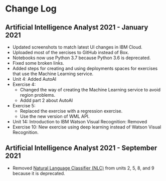 # Change Log
## Artificial Intelligence Analyst 2021 - January 2021
* Updated screenshots to match latest UI changes in IBM Cloud.
* Uploaded most of the xercises to GitHub instead of Box.
* Notebooks now use Python 3.7 because Python 3.6 is deprecated.
* Fixed some broken links.
* Added steps for creating and using deployments spaces for exercises that use the Machine Learning service.
* Unit 4: Added AutoAI
* Exercise 4:
  * Changed the way of creating the Machine Learning service to avoid region problems.
  * Addd part 2 about AutoAI
* Exercise 5:
  * Replaced the exercise with a regression exercise.
  * Use the new version of WML API.
* Unit 14: Introduction to IBM Watson Visual Recognition: Removed
* Exercise 10: New exercise using deep learning instead of Watson Visual Recognition.
## Artificial Intelligence Analyst 2021 - September 2021
* Removed [Natural Language Classifier (NLC)](https://cloud.ibm.com/docs/natural-language-classifier) from units 2, 5, 8, and 9 because it is deprecated.
